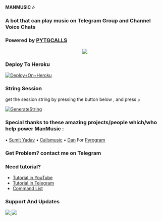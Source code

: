 #### MANMUSIC 🎶

### A bot that can play music on Telegram Group and Channel Voice Chats
### Powered by [PYTGCALLS](https://github.com/pytgcalls/pytgcalls)

<p align="center">
  <img src="https://telegra.ph/file/9b0dcdfc46809ec91e61c.jpg">
</p>

### Deploy To Heroku

[![Deploy+On+Heroku](https://www.herokucdn.com/deploy/button.svg)](https://heroku.com/deploy?template=https://github.com/dhimasazman/ManMusic)


### String Session
get the session string by pressing the button below , and press `p`

[![GenerateString](https://img.shields.io/badge/repl.it-generateString-yellowgreen)](https://replit.com/@DhimasAzman/Get-Session)

### Special thanks to these amazing projects/people which/who help power ManMusic :
• [Sumit Yadav](http://github.com/Sumit9969/DarkxMusic)
• [Callsmusic](http://github.com/callsmusic/callsmusic)
• [Dan](https://github.com/delivrance) For [Pyrogram](https://github.com/pyrogram/pyrogram)

### Get Problem? contact me on Telegram

### Need tutorial?
- [Tutorial in YouTube](http://youtube.com/c/dhimasazman)
- [Tutorial in Telegram](http://t.me/azumanprojects)
- [Command List](https://telegra.ph/COMMAND-LIST-06-10)

### Support And Updates
<a href="https://t.me/httAzumanProjects"><img src="https://img.shields.io/badge/Join Support%20Support-black.svg?style=for-the-badge&logo=Telegram">
<a href="https://t.me/AzumanSquad"><img src="https://img.shields.io/badge/Join Channel%20Update-black.svg?style=for-the-badge&logo=Telegram">
